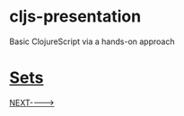 # cljs-presentation
Basic ClojureScript via a hands-on approach

# [Sets](https://github.com/wallclockbuilder/cljs-presentation/blob/master/12_sets/12_sets.cljs)

[NEXT---->](https://github.com/wallclockbuilder/cljs-presentation)
